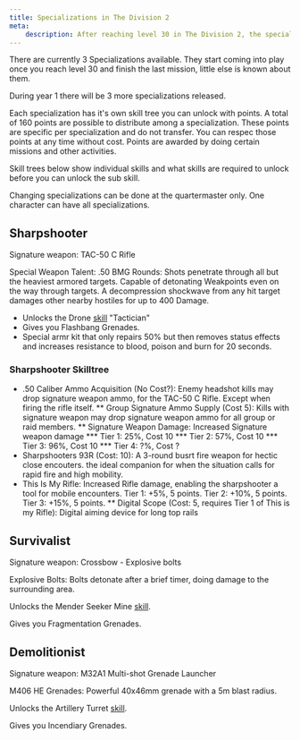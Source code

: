 ```yaml
---
title: Specializations in The Division 2
meta:
    description: After reaching level 30 in The Division 2, the specializations get unlocked. Everything you need to know about them, you'll find here.
---
```


There are currently 3 Specializations available. They start coming into play once you reach level 30 and finish the last mission, little else is known about them.

During year 1 there will be 3 more specializations released.

Each specialization has it's own skill tree you can unlock with points. A total of 160 points are possible to distribute among a specialization. These points are specific per specialization and do not transfer. You can respec those points at any time without cost. Points are awarded by doing certain missions and other activities.

Skill trees below show individual skills and what skills are required to unlock before you can unlock the sub skill.

Changing specializations can be done at the quartermaster only. One character can have all specializations.

## Sharpshooter

Signature weapon: TAC-50 C Rifle

Special Weapon Talent: .50 BMG Rounds: Shots penetrate through all but the heaviest armored targets. Capable of detonating Weakpoints even on the way through targets. A decompression shockwave from any hit target damages other nearby hostiles for up to 400 Damage.

* Unlocks the Drone [skill](/skills.html) "Tactician"
* Gives you Flashbang Grenades.
* Special armr kit that only repairs 50% but then removes status effects and increases resistance to blood, poison and burn for 20 seconds.

### Sharpshooter Skilltree

* .50 Caliber Ammo Acquisition (No Cost?): Enemy headshot kills may drop signature weapon ammo, for the TAC-50 C Rifle. Except when firing the rifle itself.
** Group Signature Ammo Supply (Cost 5): Kills with signature weapon may drop signature weapon ammo for all group or raid members.
** Signature Weapon Damage: Increased Signature weapon damage
*** Tier 1: 25%, Cost 10
*** Tier 2: 57%, Cost 10
*** Tier 3: 96%, Cost 10
*** Tier 4: ?%, Cost ?
* Sharpshooters 93R (Cost: 10): A 3-round busrt fire weapon for hectic close encouters. the ideal companion for when the situation calls for rapid fire and high mobility.
* This Is My Rifle: Increased Rifle damage, enabling the sharpshooter a tool for mobile encounters. Tier 1: +5%, 5 points. Tier 2: +10%, 5 points. Tier 3: +15%, 5 points.
** Digital Scope (Cost: 5, requires Tier 1 of This is my Rifle): Digital aiming device for long top rails

## Survivalist

Signature weapon: Crossbow - Explosive bolts

Explosive Bolts: Bolts detonate after a brief timer, doing damage to the surrounding area.

Unlocks the Mender Seeker Mine [skill](/skills.html).

Gives you Fragmentation Grenades.

## Demolitionist

Signature weapon: M32A1 Multi-shot Grenade Launcher

M406 HE Grenades: Powerful 40x46mm grenade with a 5m blast radius.

Unlocks the Artillery Turret [skill](/skills.html).

Gives you Incendiary Grenades. 